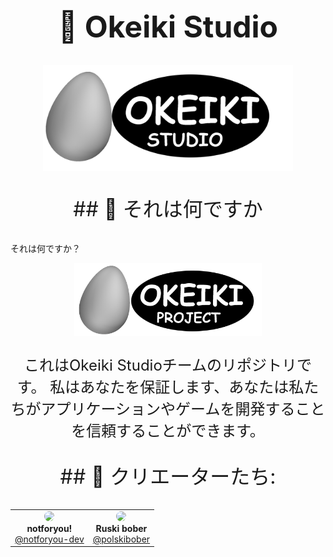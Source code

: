 <meta charset="UTF-8">
<h1 align="center" style="font-size: 48px">🥚 Okeiki Studio</h1>

<p align="center">
    <img src="assets/OKEIKI_STUDIO.png" alt="スタジオロゴ" width="400">
</p>

<p align="center" style="font-size: 32px">
  ## 🤨 それは何ですか
</p>それは何ですか？

<p align="center">
    <img src="assets/OKEIKI_PROJECT.png" alt="プロジェクトロゴ" width="300">
</p>

<p align="center" style="font-size: 24px;">
これはOkeiki Studioチームのリポジトリです。
私はあなたを保証します、あなたは私たちがアプリケーションやゲームを開発することを信頼することができます。
</p>

<p align="center" style="font-size: 32px">
  ## 🤝 クリエーターたち:
</p>

<table align="center">
  <tr>
    <td align="center">
      <img src="https://avatars.githubusercontent.com/u/177419722?s=400&u=ea5032ae64955f3fa916e024ec08436f5523aebc&v=4" width="100" style="border-radius: 50%"><br>
      <b>notforyou!</b><br>
      <a href="https://github.com/notforyou-dev">@notforyou-dev</a>
    </td>
    <td align="center">
      <img src="https://avatars.githubusercontent.com/u/194370947?v=4" width="100" style="border-radius: 50%"><br>
      <b>Ruski bober</b><br>
      <a href="https://github.com/polskibober">@polskibober</a>
    </td>
  </tr>
</table>